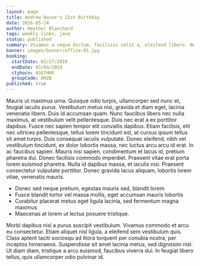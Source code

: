 ```yaml
---
layout: page
title: Andrew House's 21st Birthday
date: 2016-05-24
author: Heather Blanchard
tags: weekly links, java
status: published
summary: Vivamus a neque dictum, facilisis velit a, eleifend libero. Nullam.
banner: images/banner/office-01.jpg
booking:
  startDate: 02/27/2019
  endDate: 03/04/2019
  ctyhocn: AGSTHHX
  groupCode: AH2B
published: true
---
```

Mauris ut maximus urna. Quisque odio turpis, ullamcorper sed nunc et, feugiat iaculis purus. Vestibulum metus nisi, gravida et diam eget, lacinia venenatis libero. Duis id accumsan quam. Nunc faucibus libero nec nulla maximus, at vestibulum velit pellentesque. Duis nec erat a ex porttitor dapibus. Fusce nec sapien tempor elit convallis dapibus.
Etiam facilisis, elit nec ultrices pellentesque, tellus lorem tincidunt est, at cursus ipsum tellus sit amet turpis. Duis consequat iaculis vulputate. Donec eleifend, nibh vel vestibulum tincidunt, ex dolor lobortis massa, nec luctus arcu arcu id erat. In ac faucibus sapien. Mauris nisi sapien, condimentum et lacus id, pretium pharetra dui. Donec facilisis commodo imperdiet. Praesent vitae erat porta lorem euismod pharetra. Nulla id dapibus massa, et iaculis nisi. Praesent consectetur vulputate porttitor. Donec gravida lacus aliquam, lobortis lorem vitae, venenatis mauris.

* Donec sed neque pretium, egestas mauris sed, blandit lorem
* Fusce blandit tortor vel massa mollis, eget accumsan mauris lobortis
* Curabitur placerat metus eget ligula lacinia, sed fermentum magna maximus
* Maecenas at lorem ut lectus posuere tristique.

Morbi dapibus nisl a purus suscipit vestibulum. Vivamus commodo et arcu eu consectetur. Etiam aliquet nisl ligula, a eleifend sem vestibulum quis. Class aptent taciti sociosqu ad litora torquent per conubia nostra, per inceptos himenaeos. Suspendisse sit amet lacinia metus, sed dignissim nisl. Ut diam diam, tristique a arcu euismod, faucibus viverra dui. In feugiat libero tellus, quis ullamcorper odio pulvinar id.
